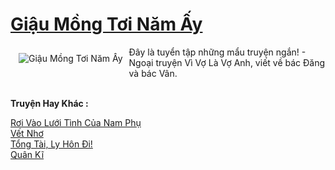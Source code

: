 <a href="https://utruyen.com/giau-mong-toi-nam-ay/25038/" title="Giậu Mồng Tơi Năm Ấy"><h1>Giậu Mồng Tơi Năm Ấy</h1></a><div style="display:table"><img align="right" style="float: left; padding: 10px;" src="https://utruyen.com/images/story/200x260/giau-mong-toi-nam-ay.jpg" alt="Giậu Mồng Tơi Năm Ấy">Đây là tuyển tập những mẩu truyện ngắn! - Ngoại truyện Vì Vợ Là Vợ Anh, viết về bác Đăng và bác Vân.</div><p><br><b>Truyện Hay Khác :</b></p><a href="https://utruyen.com/roi-vao-luoi-tinh-cua-nam-phu/25035/" alt="Rơi Vào Lưới Tình Của Nam Phụ">Rơi Vào Lưới Tình Của Nam Phụ</a><br/><a href="https://www.pinterest.com/pin/684476843355706144" alt="Vết Nhơ">Vết Nhơ</a><br/><a href="https://github.com/quanluxury/truyenhot/tree/master/truyenhay/16053/" alt="Tổng Tài, Ly Hôn Đi!">Tổng Tài, Ly Hôn Đi!</a><br/><a href="https://github.com/quanluxury/ngontinh_sac/tree/master/truyenhay/13303/" alt="Quân Kĩ">Quân Kĩ</a><br/>
